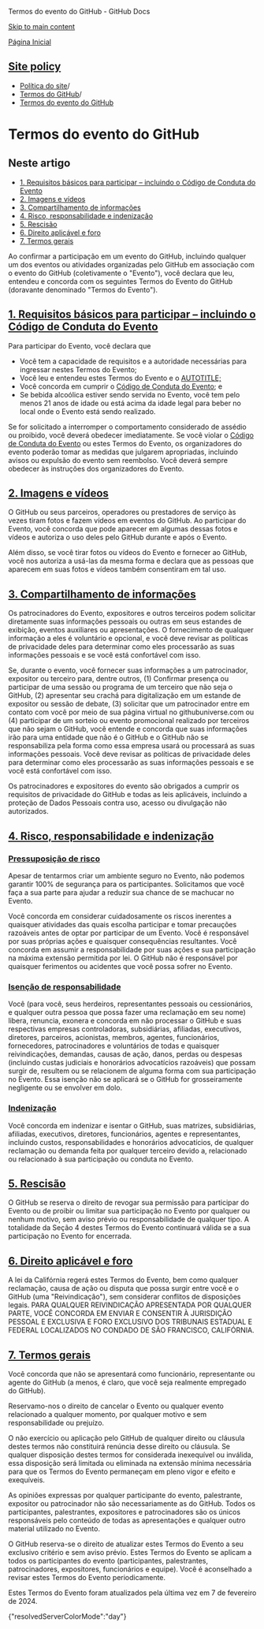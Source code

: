 Termos do evento do GitHub - GitHub Docs

[Skip to main content](#main-content)

[Página Inicial](/pt)

[Site policy](/pt/site-policy)
----------

* [Política do site](/pt/site-policy)/
* [Termos do GitHub](/pt/site-policy/github-terms)/
* [Termos do evento do GitHub](/pt/site-policy/github-terms/github-event-terms)

Termos do evento do GitHub
==========

Neste artigo
----------

* [1. Requisitos básicos para participar – incluindo o Código de Conduta do Evento](#1-basic-requirements-to-attend---including-the-event-code-of-conduct)
* [2. Imagens e vídeos](#2-pictures-and-videos)
* [3. Compartilhamento de informações](#3-information-sharing)
* [4. Risco, responsabilidade e indenização](#4-risk-liability-and-indemnity)
* [5. Rescisão](#5-termination)
* [6. Direito aplicável e foro](#6-choice-of-law-and-venue)
* [7. Termos gerais](#7-miscellaneous-terms)

Ao confirmar a participação em um evento do GitHub, incluindo qualquer um dos eventos ou atividades organizadas pelo GitHub em associação com o evento do GitHub (coletivamente o "Evento"), você declara que leu, entendeu e concorda com os seguintes Termos do Evento do GitHub (doravante denominado "Termos do Evento").

[1. Requisitos básicos para participar – incluindo o Código de Conduta do Evento](#1-basic-requirements-to-attend---including-the-event-code-of-conduct)
----------

Para participar do Evento, você declara que

* Você tem a capacidade de requisitos e a autoridade necessárias para ingressar nestes Termos do Evento;
* Você leu e entendeu estes Termos do Evento e o [AUTOTITLE;](/pt/site-policy/github-terms/github-terms-of-service)
* Você concorda em cumprir o [Código de Conduta do Evento](/pt/site-policy/github-terms/github-event-code-of-conduct); e
* Se bebida alcoólica estiver sendo servida no Evento, você tem pelo menos 21 anos de idade ou está acima da idade legal para beber no local onde o Evento está sendo realizado.

Se for solicitado a interromper o comportamento considerado de assédio ou proibido, você deverá obedecer imediatamente. Se você violar o [Código de Conduta do Evento](/pt/site-policy/github-terms/github-event-code-of-conduct) ou estes Termos do Evento, os organizadores do evento poderão tomar as medidas que julgarem apropriadas, incluindo avisos ou expulsão do evento sem reembolso. Você deverá sempre obedecer às instruções dos organizadores do Evento.

[2. Imagens e vídeos](#2-pictures-and-videos)
----------

O GitHub ou seus parceiros, operadores ou prestadores de serviço às vezes tiram fotos e fazem vídeos em eventos do GitHub. Ao participar do Evento, você concorda que pode aparecer em algumas dessas fotos e vídeos e autoriza o uso deles pelo GitHub durante e após o Evento.

Além disso, se você tirar fotos ou vídeos do Evento e fornecer ao GitHub, você nos autoriza a usá-las da mesma forma e declara que as pessoas que aparecem em suas fotos e vídeos também consentiram em tal uso.

[3. Compartilhamento de informações](#3-information-sharing)
----------

Os patrocinadores do Evento, expositores e outros terceiros podem solicitar diretamente suas informações pessoais ou outras em seus estandes de exibição, eventos auxiliares ou apresentações. O fornecimento de qualquer informação a eles é voluntário e opcional, e você deve revisar as políticas de privacidade deles para determinar como eles processarão as suas informações pessoais e se você está confortável com isso.

Se, durante o evento, você fornecer suas informações a um patrocinador, expositor ou terceiro para, dentre outros, (1) Confirmar presença ou participar de uma sessão ou programa de um terceiro que não seja o GitHub, (2) apresentar seu crachá para digitalização em um estande de expositor ou sessão de debate, (3) solicitar que um patrocinador entre em contato com você por meio de sua página virtual no githubuniverse.com ou (4) participar de um sorteio ou evento promocional realizado por terceiros que não sejam o GitHub, você entende e concorda que suas informações irão para uma entidade que não é o GitHub e o GitHub não se responsabiliza pela forma como essa empresa usará ou processará as suas informações pessoais. Você deve revisar as políticas de privacidade deles para determinar como eles processarão as suas informações pessoais e se você está confortável com isso.

Os patrocinadores e expositores do evento são obrigados a cumprir os requisitos de privacidade do GitHub e todas as leis aplicáveis, incluindo a proteção de Dados Pessoais contra uso, acesso ou divulgação não autorizados.

[4. Risco, responsabilidade e indenização](#4-risk-liability-and-indemnity)
----------

### [Pressuposição de risco](#assumption-of-risk) ###

Apesar de tentarmos criar um ambiente seguro no Evento, não podemos garantir 100% de segurança para os participantes. Solicitamos que você faça a sua parte para ajudar a reduzir sua chance de se machucar no Evento.

Você concorda em considerar cuidadosamente os riscos inerentes a quaisquer atividades das quais escolha participar e tomar precauções razoáveis antes de optar por participar de um Evento. Você é responsável por suas próprias ações e quaisquer consequências resultantes. Você concorda em assumir a responsabilidade por suas ações e sua participação na máxima extensão permitida por lei. O GitHub não é responsável por quaisquer ferimentos ou acidentes que você possa sofrer no Evento.

### [Isenção de responsabilidade](#release-of-liability) ###

Você (para você, seus herdeiros, representantes pessoais ou cessionários, e qualquer outra pessoa que possa fazer uma reclamação em seu nome) libera, renuncia, exonera e concorda em não processar o GitHub e suas respectivas empresas controladoras, subsidiárias, afiliadas, executivos, diretores, parceiros, acionistas, membros, agentes, funcionários, fornecedores, patrocinadores e voluntários de todas e quaisquer reivindicações, demandas, causas de ação, danos, perdas ou despesas (incluindo custas judiciais e honorários advocatícios razoáveis) que possam surgir de, resultem ou se relacionem de alguma forma com sua participação no Evento. Essa isenção não se aplicará se o GitHub for grosseiramente negligente ou se envolver em dolo.

### [Indenização](#indemnity) ###

Você concorda em indenizar e isentar o GitHub, suas matrizes, subsidiárias, afiliadas, executivos, diretores, funcionários, agentes e representantes, incluindo custos, responsabilidades e honorários advocatícios, de qualquer reclamação ou demanda feita por qualquer terceiro devido a, relacionado ou relacionado à sua participação ou conduta no Evento.

[5. Rescisão](#5-termination)
----------

O GitHub se reserva o direito de revogar sua permissão para participar do Evento ou de proibir ou limitar sua participação no Evento por qualquer ou nenhum motivo, sem aviso prévio ou responsabilidade de qualquer tipo. A totalidade da Seção 4 destes Termos do Evento continuará válida se a sua participação no Evento for encerrada.

[6. Direito aplicável e foro](#6-choice-of-law-and-venue)
----------

A lei da Califórnia regerá estes Termos do Evento, bem como qualquer reclamação, causa de ação ou disputa que possa surgir entre você e o GitHub (uma "Reivindicação"), sem considerar conflitos de disposições legais. PARA QUALQUER REIVINDICAÇÃO APRESENTADA POR QUALQUER PARTE, VOCÊ CONCORDA EM ENVIAR E CONSENTIR À JURISDIÇÃO PESSOAL E EXCLUSIVA E FORO EXCLUSIVO DOS TRIBUNAIS ESTADUAL E FEDERAL LOCALIZADOS NO CONDADO DE SÃO FRANCISCO, CALIFÓRNIA.

[7. Termos gerais](#7-miscellaneous-terms)
----------

Você concorda que não se apresentará como funcionário, representante ou agente do GitHub (a menos, é claro, que você seja realmente empregado do GitHub).

Reservamo-nos o direito de cancelar o Evento ou qualquer evento relacionado a qualquer momento, por qualquer motivo e sem responsabilidade ou prejuízo.

O não exercício ou aplicação pelo GitHub de qualquer direito ou cláusula destes termos não constituirá renúncia desse direito ou cláusula. Se qualquer disposição destes termos for considerada inexequível ou inválida, essa disposição será limitada ou eliminada na extensão mínima necessária para que os Termos do Evento permaneçam em pleno vigor e efeito e exequíveis.

As opiniões expressas por qualquer participante do evento, palestrante, expositor ou patrocinador não são necessariamente as do GitHub. Todos os participantes, palestrantes, expositores e patrocinadores são os únicos responsáveis pelo conteúdo de todas as apresentações e qualquer outro material utilizado no Evento.

O GitHub reserva-se o direito de atualizar estes Termos do Evento a seu exclusivo critério e sem aviso prévio. Estes Termos do Evento se aplicam a todos os participantes do evento (participantes, palestrantes, patrocinadores, expositores, funcionários e equipe). Você é aconselhado a revisar estes Termos do Evento periodicamente.

Estes Termos do Evento foram atualizados pela última vez em 7 de fevereiro de 2024.

{"resolvedServerColorMode":"day"}
